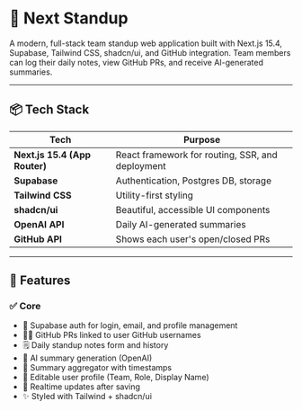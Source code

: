 # 🧭 Next Standup

A modern, full-stack team standup web application built with Next.js 15.4, Supabase, Tailwind CSS, shadcn/ui, and GitHub integration. Team members can log their daily notes, view GitHub PRs, and receive AI-generated summaries.

---

## 📦 Tech Stack

| Tech                          | Purpose                                          |
| ----------------------------- | ------------------------------------------------ |
| **Next.js 15.4 (App Router)** | React framework for routing, SSR, and deployment |
| **Supabase**                  | Authentication, Postgres DB, storage             |
| **Tailwind CSS**              | Utility-first styling                            |
| **shadcn/ui**                 | Beautiful, accessible UI components              |
| **OpenAI API**                | Daily AI-generated summaries                     |
| **GitHub API**                | Shows each user's open/closed PRs                |

---

## 🚀 Features

### ✅ Core

- 🔐 Supabase auth for login, email, and profile management
- 🧑‍💻 GitHub PRs linked to user GitHub usernames
- 🗒️ Daily standup notes form and history
- 🤖 AI summary generation (OpenAI)
- 📆 Summary aggregator with timestamps
- 📄 Editable user profile (Team, Role, Display Name)
- 🔁 Realtime updates after saving
- ✨ Styled with Tailwind + shadcn/ui
